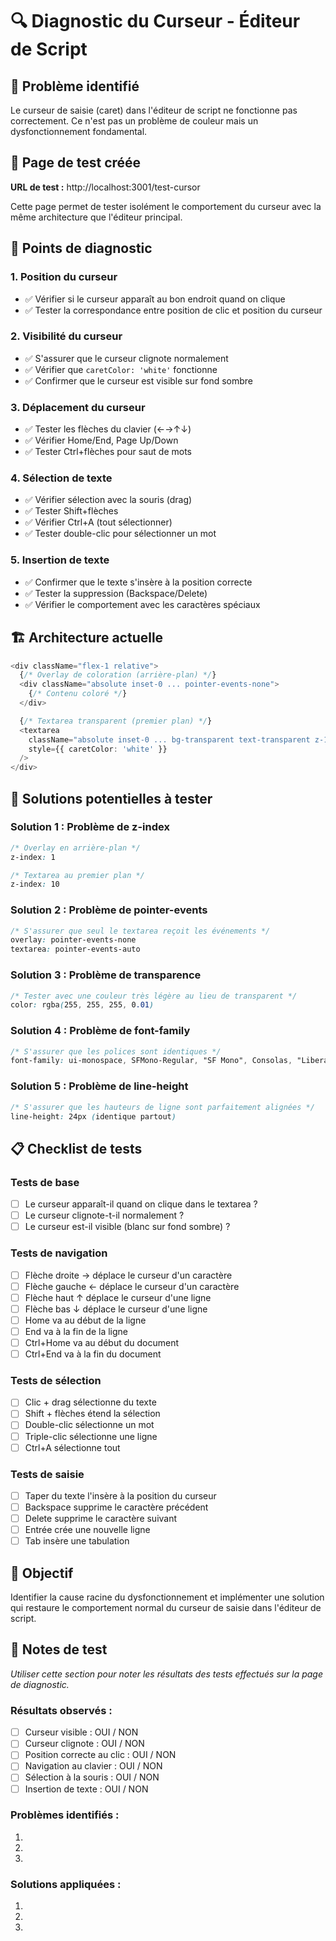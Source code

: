 # 🔍 Diagnostic du Curseur - Éditeur de Script

## 🚨 Problème identifié

Le curseur de saisie (caret) dans l'éditeur de script ne fonctionne pas correctement. Ce n'est pas un problème de couleur mais un dysfonctionnement fondamental.

## 🧪 Page de test créée

**URL de test :** http://localhost:3001/test-cursor

Cette page permet de tester isolément le comportement du curseur avec la même architecture que l'éditeur principal.

## 🔬 Points de diagnostic

### 1. **Position du curseur**
- ✅ Vérifier si le curseur apparaît au bon endroit quand on clique
- ✅ Tester la correspondance entre position de clic et position du curseur

### 2. **Visibilité du curseur**
- ✅ S'assurer que le curseur clignote normalement
- ✅ Vérifier que `caretColor: 'white'` fonctionne
- ✅ Confirmer que le curseur est visible sur fond sombre

### 3. **Déplacement du curseur**
- ✅ Tester les flèches du clavier (←→↑↓)
- ✅ Vérifier Home/End, Page Up/Down
- ✅ Tester Ctrl+flèches pour saut de mots

### 4. **Sélection de texte**
- ✅ Vérifier sélection avec la souris (drag)
- ✅ Tester Shift+flèches
- ✅ Vérifier Ctrl+A (tout sélectionner)
- ✅ Tester double-clic pour sélectionner un mot

### 5. **Insertion de texte**
- ✅ Confirmer que le texte s'insère à la position correcte
- ✅ Tester la suppression (Backspace/Delete)
- ✅ Vérifier le comportement avec les caractères spéciaux

## 🏗️ Architecture actuelle

```typescript
<div className="flex-1 relative">
  {/* Overlay de coloration (arrière-plan) */}
  <div className="absolute inset-0 ... pointer-events-none">
    {/* Contenu coloré */}
  </div>

  {/* Textarea transparent (premier plan) */}
  <textarea 
    className="absolute inset-0 ... bg-transparent text-transparent z-10"
    style={{ caretColor: 'white' }}
  />
</div>
```

## 🔧 Solutions potentielles à tester

### Solution 1 : Problème de z-index
```css
/* Overlay en arrière-plan */
z-index: 1

/* Textarea au premier plan */
z-index: 10
```

### Solution 2 : Problème de pointer-events
```css
/* S'assurer que seul le textarea reçoit les événements */
overlay: pointer-events-none
textarea: pointer-events-auto
```

### Solution 3 : Problème de transparence
```css
/* Tester avec une couleur très légère au lieu de transparent */
color: rgba(255, 255, 255, 0.01)
```

### Solution 4 : Problème de font-family
```css
/* S'assurer que les polices sont identiques */
font-family: ui-monospace, SFMono-Regular, "SF Mono", Consolas, "Liberation Mono", Menlo, monospace
```

### Solution 5 : Problème de line-height
```css
/* S'assurer que les hauteurs de ligne sont parfaitement alignées */
line-height: 24px (identique partout)
```

## 📋 Checklist de tests

### Tests de base
- [ ] Le curseur apparaît-il quand on clique dans le textarea ?
- [ ] Le curseur clignote-t-il normalement ?
- [ ] Le curseur est-il visible (blanc sur fond sombre) ?

### Tests de navigation
- [ ] Flèche droite → déplace le curseur d'un caractère
- [ ] Flèche gauche ← déplace le curseur d'un caractère  
- [ ] Flèche haut ↑ déplace le curseur d'une ligne
- [ ] Flèche bas ↓ déplace le curseur d'une ligne
- [ ] Home va au début de la ligne
- [ ] End va à la fin de la ligne
- [ ] Ctrl+Home va au début du document
- [ ] Ctrl+End va à la fin du document

### Tests de sélection
- [ ] Clic + drag sélectionne du texte
- [ ] Shift + flèches étend la sélection
- [ ] Double-clic sélectionne un mot
- [ ] Triple-clic sélectionne une ligne
- [ ] Ctrl+A sélectionne tout

### Tests de saisie
- [ ] Taper du texte l'insère à la position du curseur
- [ ] Backspace supprime le caractère précédent
- [ ] Delete supprime le caractère suivant
- [ ] Entrée crée une nouvelle ligne
- [ ] Tab insère une tabulation

## 🎯 Objectif

Identifier la cause racine du dysfonctionnement et implémenter une solution qui restaure le comportement normal du curseur de saisie dans l'éditeur de script.

## 📝 Notes de test

_Utiliser cette section pour noter les résultats des tests effectués sur la page de diagnostic._

### Résultats observés :
- [ ] Curseur visible : OUI / NON
- [ ] Curseur clignote : OUI / NON  
- [ ] Position correcte au clic : OUI / NON
- [ ] Navigation au clavier : OUI / NON
- [ ] Sélection à la souris : OUI / NON
- [ ] Insertion de texte : OUI / NON

### Problèmes identifiés :
1. 
2. 
3. 

### Solutions appliquées :
1. 
2. 
3.
